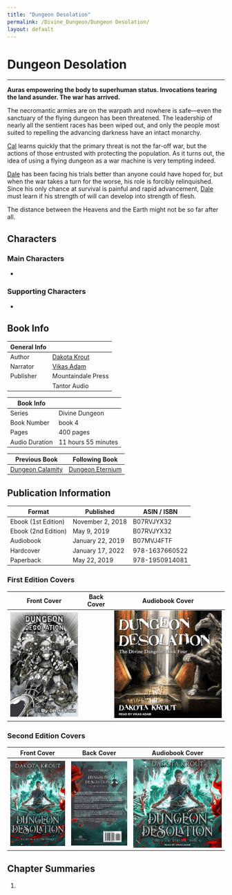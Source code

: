 ```yaml
---
title: "Dungeon Desolation"
permalink: /Divine_Dungeon/Dungeon Desolation/
layout: default
---
```

# Dungeon Desolation
---
**Auras empowering the body to superhuman status. Invocations tearing the land asunder. The war has arrived.**

The necromantic armies are on the warpath and nowhere is safe—even the sanctuary of the flying dungeon has been threatened. The leadership of nearly all the sentient races has been wiped out, and only the people most suited to repelling the advancing darkness have an intact monarchy.

[Cal](../../_Characters/DivineDungeon/Cal.md) learns quickly that the primary threat is not the far-off war, but the actions of those entrusted with protecting the population. As it turns out, the idea of using a flying dungeon as a war machine is very tempting indeed.

[Dale](../../_Characters/DivineDungeon/Dale.md) has been facing his trials better than anyone could have hoped for, but when the war takes a turn for the worse, his role is forcibly relinquished. Since his only chance at survival is painful and rapid advancement, [Dale](../../_Characters/DivineDungeon/Dale.md) must learn if his strength of will can develop into strength of flesh.

The distance between the Heavens and the Earth might not be so far after all.

## Characters

### Main Characters
-   

### Supporting Characters
-  

## Book Info

| General Info |  |
|---|---|
| Author| [Dakota Krout](../../_Lexicon/DakotaKrout.md) |
| Narrator| [Vikas Adam](../../_Lexicon/VikasAdam.md) |
| Publisher | Mountaindale Press |
| | Tantor Audio |

| Book Info |  |
|---|---|
| Series | Divine Dungeon |
| Book Number | book 4 |
| Pages | 400 pages |
| Audio Duration| 11 hours 55 minutes |

| Previous Book | Following Book |
|---|---|
| [Dungeon Calamity](DungeonCalamity.md) | [Dungeon Eternium](DungeonEternium.md) |

## Publication Information

| Format | Published | ASIN / ISBN |
|---|---|---|
| Ebook (1st Edition) | November 2, 2018 | B07RVJYX32 |
| Ebook (2nd Edition) | May 9, 2019 | B07RVJYX32 |
| Audiobook | January 22, 2019 | B07MVJ4FTF |
| Hardcover | January 17, 2022 | 978-1637660522 |
| Paperback | May 22, 2019 | 978-1950914081 |

### First Edition Covers

| Front Cover | Back Cover | Audiobook Cover |
|---|---|---|
| ![dungeondesolation_cover1](../../images/DivineDungeon/DungeonDesolation/dungeondesolation_cover1.jpg) |   | ![dungeondesolation_audiocover1](../../images/DivineDungeon/DungeonDesolation/dungeondesolation_audiocover1.jpg)

### Second Edition Covers

| Front Cover | Back Cover | Audiobook Cover |
|---|---|---|
| ![dungeondesolation_cover2](../../images/DivineDungeon/DungeonDesolation/dungeondesolation_cover2.jpg) | ![dungeondesolation_backcover](../../images/DivineDungeon/DungeonDesolation/dungeondesolation_backcover.jpg) | ![dungeondesolation_audiocover2](../../images/DivineDungeon/DungeonDesolation/dungeondesolation_audiocover2.jpg) |


## Chapter Summaries
1. 